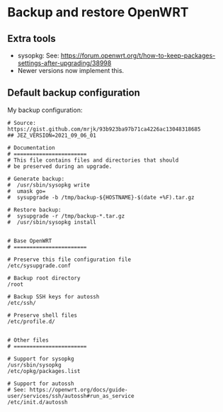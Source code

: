 # Backup and restore OpenWRT

## Extra tools

* sysopkg: See: https://forum.openwrt.org/t/how-to-keep-packages-settings-after-upgrading/38998
* Newer versions now implement this.

## Default backup configuration

My backup configuration:
```
# Source: https://gist.github.com/mrjk/93b923ba97b71ca4226ac13048318685
## JEZ_VERSION=2021_09_06_01

# Documentation
# =======================
# This file contains files and directories that should
# be preserved during an upgrade.

# Generate backup:
#  /usr/sbin/sysopkg write
#  umask go=
#  sysupgrade -b /tmp/backup-${HOSTNAME}-$(date +%F).tar.gz

# Restore backup:
#  sysupgrade -r /tmp/backup-*.tar.gz
#  /usr/sbin/sysopkg install


# Base OpenWRT
# =======================

# Preserve this file configuration file
/etc/sysupgrade.conf

# Backup root directory
/root

# Backup SSH keys for autossh
/etc/ssh/

# Preserve shell files
/etc/profile.d/


# Other files
# =======================

# Support for sysopkg
/usr/sbin/sysopkg
/etc/opkg/packages.list

# Support for autossh
# See: https://openwrt.org/docs/guide-user/services/ssh/autossh#run_as_service
/etc/init.d/autossh
```

